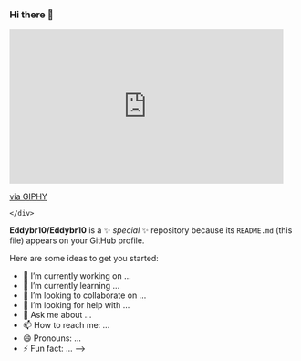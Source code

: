 ### Hi there 👋
 <div>
        <iframe src="https://giphy.com/embed/NLHq5dOtUtOUEjOr7W" width="480" height="270" frameBorder="0" class="giphy-embed" allowFullScreen></iframe><p><a href="https://giphy.com/gifs/getmanfred-tech-programming-programmer-NLHq5dOtUtOUEjOr7W">via GIPHY</a></p>
        
    </div>
**Eddybr10/Eddybr10** is a ✨ _special_ ✨ repository because its `README.md` (this file) appears on your GitHub profile.

Here are some ideas to get you started:

- 🔭 I’m currently working on ...
- 🌱 I’m currently learning ...
- 👯 I’m looking to collaborate on ...
- 🤔 I’m looking for help with ...
- 💬 Ask me about ...
- 📫 How to reach me: ...
- 😄 Pronouns: ...
- ⚡ Fun fact: ...
-->
